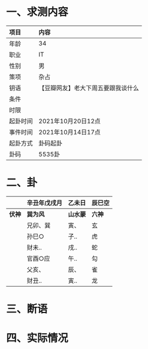 # 一、求测内容
|项目|内容|
|:-|:-|
|年龄|34|
|职业|IT|
|性别|男|
|策项|杂占|
|钥语|【豆瓣网友】老大下周五要跟我谈什么|
|条件||
|时限||
|起卦时间|2021年10月20日12点|
|事件时间|2021年10月14日17点|
|起卦方式|卦码起卦|
|卦码|5535卦|

# 二、卦
||辛丑年戊戌月|乙未日|辰巳空|
|:-|:-|:-|:-|
|**伏神**|**巽为风**|**山水蒙**|**六神**|
||兄卯、巽|寅、|玄|
||孙巳○|子..|虎|
||财未..|戌..|蛇|
||官酉○应|午..|勾|
||父亥、|辰、|雀|
||财丑..|寅..|龙|


# 三、断语

# 四、实际情况